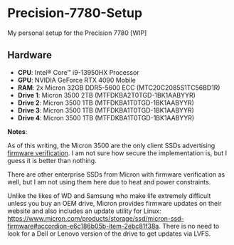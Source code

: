 # Precision-7780-Setup
My personal setup for the Precision 7780 [WIP]

## Hardware
- **CPU**: Intel® Core™ i9-13950HX Processor
- **GPU**: NVIDIA GeForce RTX 4090 Mobile
- **RAM**: 2x Micron 32GB DDR5-5600 ECC (MTC20C2085S1TC56BD1R)
- **Drive 1**: Micron 3500 2TB (MTFDKBA2T0TGD-1BK1AABYYR)
- **Drive 2**: Micron 3500 1TB (MTFDKBA1T0TGD-1BK1AABYYR)
- **Drive 3**: Micron 3500 1TB (MTFDKBA1T0TGD-1BK1AABYYR)
- **Drive 4**: Micron 3500 1TB (MTFDKBA1T0TGD-1BK1AABYYR)

**Notes**: 

As of this writing, the Micron 3500 are the only client SSDs advertising [firmware verification](https://www.micron.com/content/dam/micron/global/public/documents/products/product-flyer/micron-ssd-secure-foundation-flyer.pdf). I am not sure how secure the implementation is, but I guess it is better than nothing.

There are other enterprise SSDs from Micron with firmware verification as well, but I am not using them here due to heat and power constraints.

Unlike the likes of WD and Samsung who make life extremely difficult unless you buy an OEM drive, Micron provides firmware updates on their website and also includes an update utility for Linux: https://www.micron.com/products/storage/ssd/micron-ssd-firmware#accordion-e6c186b05b-item-2ebc81f38a. There is no need to look for a Dell or Lenovo version of the drive to get updates via LVFS.
